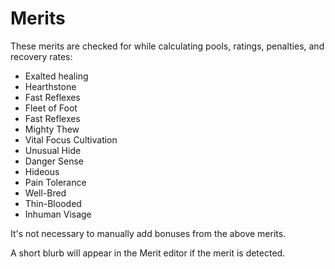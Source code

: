 # Merits

These merits are checked for while calculating pools, ratings, penalties, and recovery rates:

- Exalted healing
- Hearthstone
- Fast Reflexes
- Fleet of Foot
- Fast Reflexes
- Mighty Thew
- Vital Focus Cultivation
- Unusual Hide
- Danger Sense
- Hideous
- Pain Tolerance
- Well-Bred
- Thin-Blooded
- Inhuman Visage

It's not necessary to manually add bonuses from the above merits.

A short blurb will appear in the Merit editor if the merit is detected.
